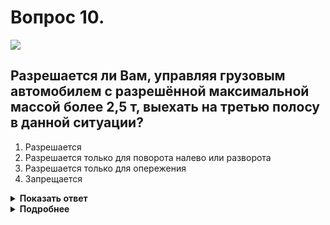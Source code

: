 # Вопрос 10.

![](https://s.drom.ru/i24227/pdd/tickets/2016/1542608887.jpg)

## Разрешается ли Вам, управляя грузовым автомобилем с разрешённой максимальной массой более 2,5 т, выехать на третью полосу в данной ситуации?

1. Разрешается
2. Разрешается только для поворота налево или разворота
3. Разрешается только для опережения
4. Запрещается

<details>
<summary><b>Показать ответ</b></summary>
Правильный ответ: 2
</details>
<details>
<summary><b>Подробнее</b></summary>
Водитель грузового автомобиля, разрешённая максимальная масса которого более 2,5 т, может выехать на крайнюю левую полосу при наличии трёх полос и более в данном направлении только для поворота налево и разворота.
(Пункт 9.4 ПДД)
</details>